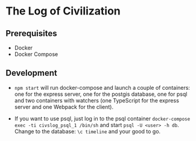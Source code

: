 # The Log of Civilization

## Prerequisites
- Docker
- Docker Compose

## Development
- `npm start` will run docker-compose and launch a couple of containers: one for the express server, one for the postgis database, one for psql and two containers with watchers (one TypeScript for the express server and one Webpack for the client).

- If you want to use psql, just log in to the psql container `docker-compose exec -ti civslog_psql_1 /bin/sh` and start `psql -U <user> -h db`. Change to the database: `\c timeline` and your good to go.



